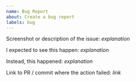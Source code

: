 ```yaml
---
name: Bug Report
about: Create a bug report
labels: bug
---
```

<!--
If this is a security issue, please report it following the
[security reporting procedure](https://github.com/model-checking/kani/security/policy).
-->

Screenshot or description of the issue: *explanation*

I expected to see this happen: *explanation*

Instead, this happened: *explanation*

Link to PR / commit where the action failed: *link*
